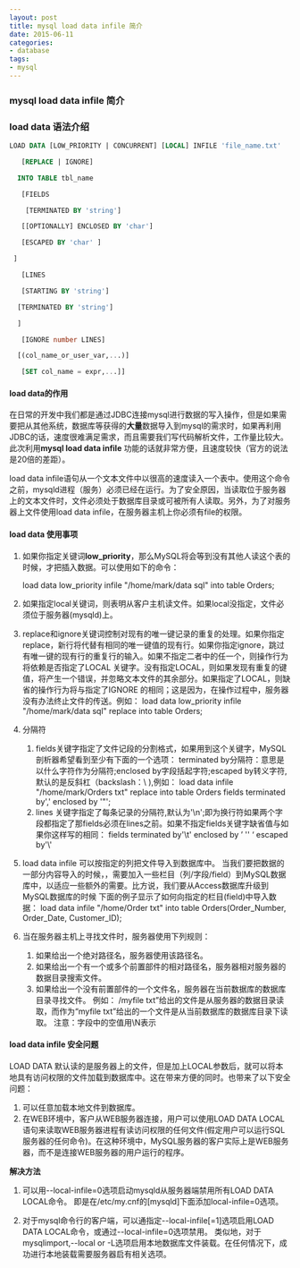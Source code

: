 ```yaml
---
layout: post
title: mysql load data infile 简介
date: 2015-06-11
categories:
- database
tags:
- mysql
---
```


### mysql load data infile 简介

### load data 语法介绍

<!-- more -->

```sql
LOAD DATA [LOW_PRIORITY | CONCURRENT] [LOCAL] INFILE 'file_name.txt'

   [REPLACE | IGNORE]

  INTO TABLE tbl_name

   [FIELDS

    [TERMINATED BY 'string']

   [[OPTIONALLY] ENCLOSED BY 'char']

   [ESCAPED BY 'char' ]

 ]

   [LINES

   [STARTING BY 'string']

  [TERMINATED BY 'string']

  ]

   [IGNORE number LINES]

  [(col_name_or_user_var,...)]

   [SET col_name = expr,...]]
```

#### load data的作用

在日常的开发中我们都是通过JDBC连接mysql进行数据的写入操作，但是如果需要把从其他系统，数据库等获得的**大量**数据导入到mysql的需求时，如果再利用JDBC的话，速度很难满足需求，而且需要我们写代码解析文件，工作量比较大。此次利用**mysql load data infile** 功能的话就非常方便，且速度较快（官方的说法是20倍的差距）。

load data infile语句从一个文本文件中以很高的速度读入一个表中。使用这个命令之前，mysqld进程（服务）必须已经在运行。为了安全原因，当读取位于服务器上的文本文件时，文件必须处于数据库目录或可被所有人读取。另外，为了对服务器上文件使用load data infile，在服务器主机上你必须有file的权限。

#### load data 使用事项

1. 如果你指定关键词**low_priority**，那么MySQL将会等到没有其他人读这个表的时候，才把插入数据。可以使用如下的命令：
 
	load data low_priority infile "/home/mark/data sql" into table Orders;

2. 如果指定local关键词，则表明从客户主机读文件。如果local没指定，文件必须位于服务器(mysqld)上。

3. replace和ignore关键词控制对现有的唯一键记录的重复的处理。如果你指定replace，新行将代替有相同的唯一键值的现有行。如果你指定ignore，跳过有唯一键的现有行的重复行的输入。如果不指定二者中的任一个，则操作行为将依赖是否指定了LOCAL 关键字。没有指定LOCAL，则如果发现有重复的键值，将产生一个错误，并忽略文本文件的其余部分。如果指定了LOCAL，则缺省的操作行为将与指定了IGNORE 的相同；这是因为，在操作过程中，服务器没有办法终止文件的传送。例如：
	load data low_priority infile "/home/mark/data sql" replace into table Orders;

4. 分隔符
	1. fields关键字指定了文件记段的分割格式，如果用到这个关键字，MySQL剖析器希望看到至少有下面的一个选项： terminated by分隔符：意思是以什么字符作为分隔符;enclosed by字段括起字符;escaped by转义字符,默认的是反斜杠（backslash：\ ),例如：
		load data infile "/home/mark/Orders txt" replace into table Orders fields terminated by',' enclosed by '"'; 
	2. lines 关键字指定了每条记录的分隔符,默认为'\n';即为换行符如果两个字段都指定了那fields必须在lines之前。如果不指定fields关键字缺省值与如果你这样写的相同： 
		fields terminated by'\t' enclosed by ’ '' ‘ escaped by'\\' 
5. load data infile 可以按指定的列把文件导入到数据库中。 当我们要把数据的一部分内容导入的时候，，需要加入一些栏目（列/字段/field）到MySQL数据库中，以适应一些额外的需要。比方说，我们要从Access数据库升级到MySQL数据库的时候
下面的例子显示了如何向指定的栏目(field)中导入数据： 
	load data infile "/home/Order txt" into table Orders(Order_Number, Order_Date, Customer_ID); 
6. 当在服务器主机上寻找文件时，服务器使用下列规则： 
	1. 如果给出一个绝对路径名，服务器使用该路径名。 
	2. 如果给出一个有一个或多个前置部件的相对路径名，服务器相对服务器的数据目录搜索文件。
	3. 如果给出一个没有前置部件的一个文件名，服务器在当前数据库的数据库目录寻找文件。 
	例如： /myfile txt”给出的文件是从服务器的数据目录读取，而作为“myfile txt”给出的一个文件是从当前数据库的数据库目录下读取。
	注意：字段中的空值用\N表示

#### load data infile 安全问题

LOAD DATA 默认读的是服务器上的文件，但是加上LOCAL参数后，就可以将本地具有访问权限的文件加载到数据库中。这在带来方便的同时。也带来了以下安全问题：
1. 可以任意加载本地文件到数据库。
2. 在WEB环境中，客户从WEB服务器连接，用户可以使用LOAD DATA LOCAL语句来读取WEB服务器进程有读访问权限的任何文件(假定用户可以运行SQL服务器的任何命令)。在这种环境中，MySQL服务器的客户实际上是WEB服务器，而不是连接WEB服务器的用户运行的程序。

**解决方法**

1. 可以用--local-infile=0选项启动mysqld从服务器端禁用所有LOAD DATA LOCAL命令。
即是在/etc/my.cnf的[mysqld]下面添加local-infile=0选项。

2. 对于mysql命令行的客户端，可以通指定--local-infile[=1]选项启用LOAD DATA LOCAL命令，或通过--local-infile=0选项禁用。
类似地，对于mysqlimport,--local or -L选项启用本地数据库文件装载。在任何情况下，成功进行本地装载需要服务器启有相关选项。

